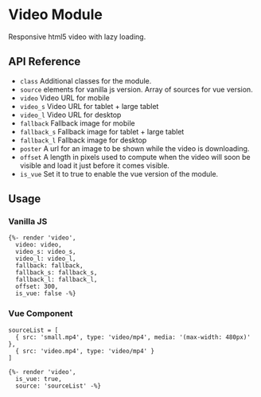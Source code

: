 # Video Module

Responsive html5 video with lazy loading.

## API Reference

- `class` Additional classes for the module.
- `source` <source> elements for vanilla js version. Array of
  sources for vue version.
- `video` Video URL for mobile
- `video_s` Video URL for tablet + large tablet
- `video_l` Video URL for desktop
- `fallback` Fallback image for mobile
- `fallback_s` Fallback image for tablet + large tablet
- `fallback_l` Fallback image for desktop
- `poster` A url for an image to be shown while the video is
  downloading.
- `offset` A length in pixels used to compute when the video will
  soon be visible and load it just before it comes visible.
- `is_vue` Set it to true to enable the vue version of the module.

## Usage

### Vanilla JS

```
{%- render 'video',
  video: video,
  video_s: video_s,
  video_l: video_l,
  fallback: fallback,
  fallback_s: fallback_s,
  fallback_l: fallback_l,
  offset: 300,
  is_vue: false -%}
```

### Vue Component

```
sourceList = [
  { src: 'small.mp4', type: 'video/mp4', media: '(max-width: 480px)' },
  { src: 'video.mp4', type: 'video/mp4' }
]
```

```
{%- render 'video',
  is_vue: true,
  source: 'sourceList' -%}
```
